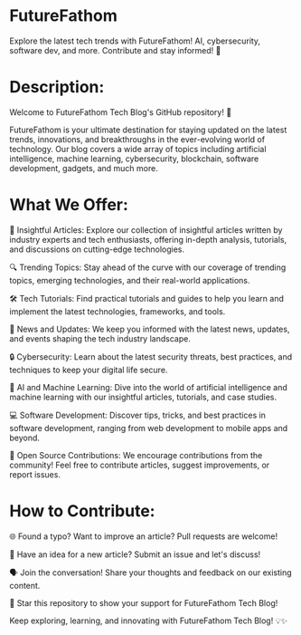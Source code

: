 # FutureFathom
Explore the latest tech trends with FutureFathom! AI, cybersecurity, software dev, and more. Contribute and stay informed! 🚀

# Description:

Welcome to FutureFathom Tech Blog's GitHub repository! 🚀

FutureFathom is your ultimate destination for staying updated on the latest trends, innovations, and breakthroughs in the ever-evolving world of technology. Our blog covers a wide array of topics including artificial intelligence, machine learning, cybersecurity, blockchain, software development, gadgets, and much more.

# What We Offer:

🌟 Insightful Articles: Explore our collection of insightful articles written by industry experts and tech enthusiasts, offering in-depth analysis, tutorials, and discussions on cutting-edge technologies.

🔍 Trending Topics: Stay ahead of the curve with our coverage of trending topics, emerging technologies, and their real-world applications.

🛠️ Tech Tutorials: Find practical tutorials and guides to help you learn and implement the latest technologies, frameworks, and tools.

📰 News and Updates: We keep you informed with the latest news, updates, and events shaping the tech industry landscape.

🔒 Cybersecurity: Learn about the latest security threats, best practices, and techniques to keep your digital life secure.

🤖 AI and Machine Learning: Dive into the world of artificial intelligence and machine learning with our insightful articles, tutorials, and case studies.

💻 Software Development: Discover tips, tricks, and best practices in software development, ranging from web development to mobile apps and beyond.

🔧 Open Source Contributions: We encourage contributions from the community! Feel free to contribute articles, suggest improvements, or report issues.


# How to Contribute:

🌐 Found a typo? Want to improve an article? Pull requests are welcome!

📝 Have an idea for a new article? Submit an issue and let's discuss!

🗣️ Join the conversation! Share your thoughts and feedback on our existing content.

🌟 Star this repository to show your support for FutureFathom Tech Blog!


Keep exploring, learning, and innovating with FutureFathom Tech Blog! 💡✨
